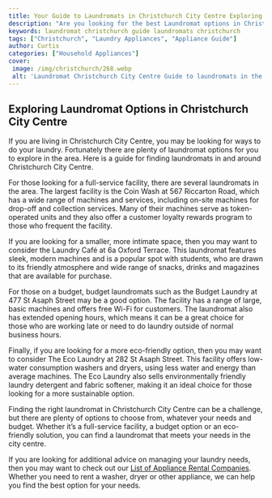 ```yaml
---
title: Your Guide to Laundromats in Christchurch City Centre Exploring Laundromat Options
description: "Are you looking for the best Laundromat options in Christchurch City Centre Discover great local spots and find out how to make the most of your Laundromat experience"
keywords: laundromat christchurch guide laundromats christchurch
tags: ["Christchurch", "Laundry Appliances", "Appliance Guide"]
author: Curtis
categories: ["Household Appliances"]
cover: 
 image: /img/christchurch/268.webp
 alt: 'Laundromat Christchurch City Centre Guide to laundromats in the city centre of Christchurch'
---
```

## Exploring Laundromat Options in Christchurch City Centre 

If you are living in Christchurch City Centre, you may be looking for ways to do your laundry. Fortunately there are plenty of laundromat options for you to explore in the area. Here is a guide for finding laundromats in and around Christchurch City Centre. 

For those looking for a full-service facility, there are several laundromats in the area. The largest facility is the Coin Wash at 567 Riccarton Road, which has a wide range of machines and services, including on-site machines for drop-off and collection services. Many of their machines serve as token-operated units and they also offer a customer loyalty rewards program to those who frequent the facility. 

If you are looking for a smaller, more intimate space, then you may want to consider the Laundry Café at 6a Oxford Terrace. This laundromat features sleek, modern machines and is a popular spot with students, who are drawn to its friendly atmosphere and wide range of snacks, drinks and magazines that are available for purchase. 

For those on a budget, budget laundromats such as the Budget Laundry at 477 St Asaph Street may be a good option. The facility has a range of large, basic machines and offers free Wi-Fi for customers. The laundromat also has extended opening hours, which means it can be a great choice for those who are working late or need to do laundry outside of normal business hours. 

Finally, if you are looking for a more eco-friendly option, then you may want to consider The Eco Laundry at 282 St Asaph Street. This facility offers low-water consumption washers and dryers, using less water and energy than average machines. The Eco Laundry also sells environmentally friendly laundry detergent and fabric softener, making it an ideal choice for those looking for a more sustainable option. 

Finding the right laundromat in Christchurch City Centre can be a challenge, but there are plenty of options to choose from, whatever your needs and budget. Whether it’s a full-service facility, a budget option or an eco-friendly solution, you can find a laundromat that meets your needs in the city centre. 

If you are looking for additional advice on managing your laundry needs, then you may want to check out our [List of Appliance Rental Companies](./pages/appliance-rental). Whether you need to rent a washer, dryer or other appliance, we can help you find the best option for your needs.
